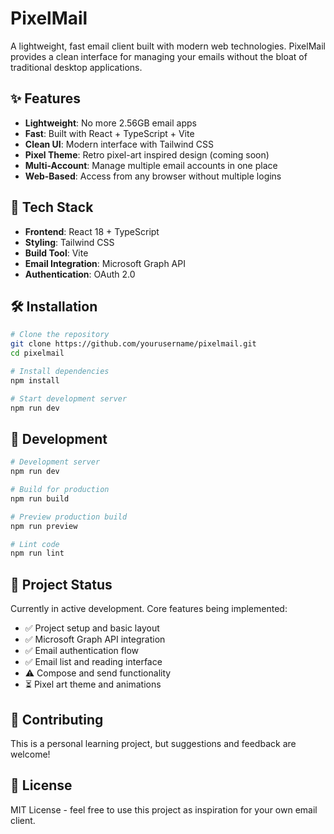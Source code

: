 # PixelMail

A lightweight, fast email client built with modern web technologies. PixelMail provides a clean interface for managing your emails without the bloat of traditional desktop applications.

## ✨ Features

- **Lightweight**: No more 2.56GB email apps
- **Fast**: Built with React + TypeScript + Vite
- **Clean UI**: Modern interface with Tailwind CSS
- **Pixel Theme**: Retro pixel-art inspired design (coming soon)
- **Multi-Account**: Manage multiple email accounts in one place
- **Web-Based**: Access from any browser without multiple logins

## 🚀 Tech Stack

- **Frontend**: React 18 + TypeScript
- **Styling**: Tailwind CSS
- **Build Tool**: Vite
- **Email Integration**: Microsoft Graph API
- **Authentication**: OAuth 2.0

## 🛠️ Installation

```bash
# Clone the repository
git clone https://github.com/yourusername/pixelmail.git
cd pixelmail

# Install dependencies
npm install

# Start development server
npm run dev
```

## 📱 Development

```bash
# Development server
npm run dev

# Build for production
npm run build

# Preview production build
npm run preview

# Lint code
npm run lint
```

## 🎯 Project Status

Currently in active development. Core features being implemented:

- ✅ Project setup and basic layout
- ✅ Microsoft Graph API integration
- ✅ Email authentication flow
- ✅ Email list and reading interface
- ⚠️ Compose and send functionality
- ⏳ Pixel art theme and animations

## 🤝 Contributing

This is a personal learning project, but suggestions and feedback are welcome!

## 📄 License

MIT License - feel free to use this project as inspiration for your own email client.
